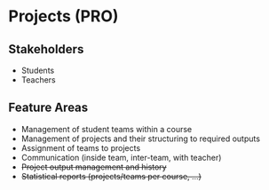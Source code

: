 # Projects (PRO)

## Stakeholders

- Students
- Teachers

## Feature Areas

- Management of student teams within a course
- Management of projects and their structuring to required outputs
- Assignment of teams to projects
- Communication (inside team, inter-team, with teacher)
- ~~Project output management and history~~
- ~~Statistical reports (projects/teams per course, ...)~~
